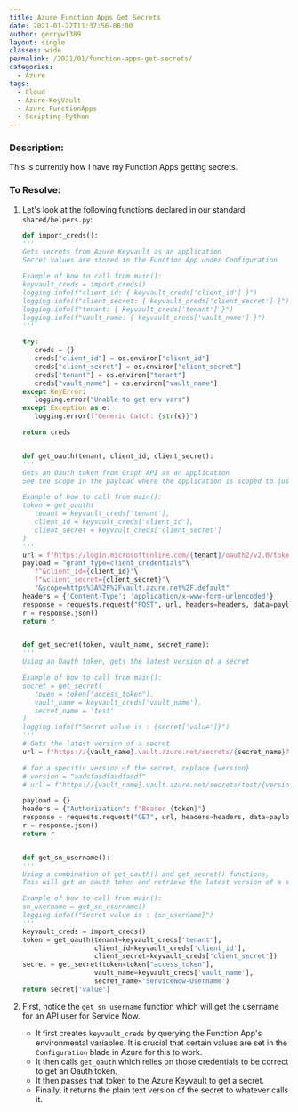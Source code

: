 ```yaml
---
title: Azure Function Apps Get Secrets
date: 2021-01-22T11:37:56-06:00
author: gerryw1389
layout: single
classes: wide
permalink: /2021/01/function-apps-get-secrets/
categories:
  - Azure
tags:
  - Cloud
  - Azure-KeyVault
  - Azure-FunctionApps
  - Scripting-Python
---
```

<!--more-->

### Description:

This is currently how I have my Function Apps getting secrets.

### To Resolve:

1. Let's look at the following functions declared in our standard `shared/helpers.py`:

   ```python
   def import_creds():
   '''
   Gets secrets from Azure Keyvault as an application
   Secret values are stored in the Function App under Configuration

   Example of how to call from main():
   keyvault_creds = import_creds()
   logging.info(f"client_id: { keyvault_creds['client_id'] }")
   logging.info(f"client_secret: { keyvault_creds['client_secret'] }")
   logging.info(f"tenant: { keyvault_creds['tenant'] }")
   logging.info(f"vault_name: { keyvault_creds['vault_name'] }")
   '''

   try:
      creds = {}
      creds["client_id"] = os.environ["client_id"]
      creds["client_secret"] = os.environ["client_secret"]
      creds["tenant"] = os.environ["tenant"]
      creds["vault_name"] = os.environ["vault_name"]
   except KeyError:
      logging.error("Unable to get env vars")
   except Exception as e:
      logging.error(f"Generic Catch: {str(e)}")

   return creds


   def get_oauth(tenant, client_id, client_secret):
   '''
   Gets an Oauth token from Graph API as an application
   See the scope in the payload where the application is scoped to just Key Vault

   Example of how to call from main():
   token = get_oauth( 
      tenant = keyvault_creds['tenant'], 
      client_id = keyvault_creds['client_id'], 
      client_secret = keyvault_creds['client_secret'] 
   )
   '''
   url = f"https://login.microsoftonline.com/{tenant}/oauth2/v2.0/token"
   payload = "grant_type=client_credentials"\
      f"&client_id={client_id}"\
      f"&client_secret={client_secret}"\
      "&scope=https%3A%2F%2Fvault.azure.net%2F.default"
   headers = {'Content-Type': 'application/x-www-form-urlencoded'}
   response = requests.request("POST", url, headers=headers, data=payload)
   r = response.json()
   return r


   def get_secret(token, vault_name, secret_name):
   '''
   Using an Oauth token, gets the latest version of a secret

   Example of how to call from main():
   secret = get_secret(
      token = token["access_token"], 
      vault_name = keyvault_creds['vault_name'],
      secret_name = 'test'
   )
   logging.info(f"Secret value is : {secret['value']}")
   '''
   # Gets the latest version of a secret
   url = f"https://{vault_name}.vault.azure.net/secrets/{secret_name}?api-version=7.1"

   # for a specific version of the secret, replace {version}
   # version = "aadsfasdfasdfasdf"
   # url = f"https://{vault_name}.vault.azure.net/secrets/test/{version}?api-version=7.1"

   payload = {}
   headers = {"Authorization": f"Bearer {token}"}
   response = requests.request("GET", url, headers=headers, data=payload)
   r = response.json()
   return r


   def get_sn_username():
   '''
   Using a combination of get_oauth() and get_secret() functions, 
   This will get an oauth token and retrieve the latest version of a secret

   Example of how to call from main():
   sn_username = get_sn_username()
   logging.info(f"Secret value is : {sn_username}")
   '''
   keyvault_creds = import_creds()
   token = get_oauth(tenant=keyvault_creds['tenant'],
                     client_id=keyvault_creds['client_id'],
                     client_secret=keyvault_creds['client_secret'])
   secret = get_secret(token=token["access_token"],
                     vault_name=keyvault_creds['vault_name'],
                     secret_name='ServiceNow-Username')
   return secret['value']
   ```

2. First, notice the `get_sn_username` function which will get the username for an API user for Service Now.

   - It first creates `keyvault_creds` by querying the Function App's environmental variables. It is crucial that certain values are set in the `Configuration` blade in Azure for this to work.
   - It then calls `get_oauth` which relies on those credentials to be correct to get an Oauth token.
   - It then passes that token to the Azure Keyvault to get a secret.
   - Finally, it returns the plain text version of the secret to whatever calls it.
